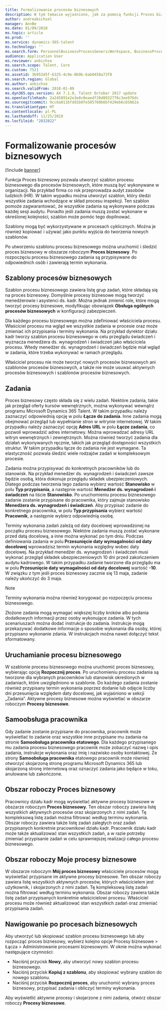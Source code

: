 ```yaml
---
title: Formalizowanie procesów biznesowych
description: W tym temacie wyjaśniono, jak za pomocą funkcji Proces biznesowy można utworzyć szablon procesu biznesowego dla procesów, które muszą być wykonywane w organizacji.
author: andreabichsel
manager: AnnBe
ms.date: 01/09/2018
ms.topic: article
ms.prod: ''
ms.service: dynamics-365-talent
ms.technology: ''
ms.search.form: PersonnelBusinessProcessGenericWorkspace, BusinessProcessGenericTemplateListpage, BusinessProcessGenericMyTemplates, BusinessProcessGroupAssignment
audience: Application User
ms.reviewer: anbichse
ms.search.scope: Talent, Core
ms.custom: 7521
ms.assetid: 3b953d5f-6325-4c9e-8b9b-6ab0458a73f8
ms.search.region: Global
ms.author: anbichse
ms.search.validFrom: 2018-01-09
ms.dyn365.ops.version: AX 7.1.0, Talent October 2017 update
ms.openlocfilehash: 2a245891e2e3e8c0eae4f28d0932776c3ee976dc
ms.sourcegitcommit: 9cc6a011bfdd1b0fe505760b6bf429eb6c65862a
ms.translationtype: HT
ms.contentlocale: pl-PL
ms.lasthandoff: 11/25/2019
ms.locfileid: "2832822"
---
```

# <a name="formalize-business-processes"></a>Formalizowanie procesów biznesowych

[!include [banner](includes/banner.md)]

Funkcja Proces biznesowy pozwala utworzyć szablon procesu biznesowego dla procesów biznesowych, które muszą być wykonywane w organizacji. Na przykład firma co rok przeprowadza audyt zasobów ludzkich (HR). W takim wypadku można utworzyć szablon, który śledzi wszystkie zadania wchodzące w skład procesu inspekcji. Ten szablon pomoże zagwarantować, że wszystkie zadania są wykonywane podczas każdej sesji audytu. Ponadto jeśli zadania muszą zostać wykonane w określonej kolejności, szablon może pomóc tego dopilnować.

Szablony mogą być wykorzystywane w procesach cyklicznych. Można je również kopiować i używać jako punktu wyjścia do tworzenia nowych szablonów.

Po utworzeniu szablonu procesu biznesowego można uruchomić i śledzić proces biznesowy w obszarze roboczym **Proces biznesowy**. Po rozpoczęciu procesu biznesowego zadania są przypisywane do odpowiednich osób i zawierają termin wykonania.

## <a name="business-process-templates"></a>Szablony procesów biznesowych
Szablon procesu biznesowego zawiera listę grup zadań, które składają się na proces biznesowy. Domyślnie procesy biznesowe mogą tworzyć menedżerowie i asystenci ds. kadr. Można jednak zmienić role, które mogą tworzyć procesy biznesowe, modyfikując obowiązek **Obsługa ogólnych procesów biznesowych** w konfiguracji zabezpieczeń.

Dla każdego procesu biznesowego można zdefiniować właściciela procesu. Właściciel procesu ma wgląd we wszystkie zadania w procesie oraz może zmieniać ich przypisania i terminy wykonania. Na przykład dyrektor działu kadr tworzy szablon procesu biznesowego w celu przeglądu świadczeń i wyznacza menedżera ds. wynagrodzeń i świadczeń jako właściciela procesu. Wtedy menedżer ds. wynagrodzeń i świadczeń będzie miał wgląd w zadania, które trzeba wykonywać w ramach przeglądu.

Właściciel procesu nie może tworzyć nowych procesów biznesowych ani szablonów procesów biznesowych, a także nie może usuwać aktywnych procesów biznesowych i szablonów procesów biznesowych.

## <a name="tasks"></a>Zadania
Proces biznesowy często składa się z wielu zadań. Niektóre zadania, takie jak przegląd oferty kursów wewnętrznych, można wykonywać wewnątrz programu Microsoft Dynamics 365 Talent. W takim przypadku należy zaznaczyć odpowiednią opcję w polu **Łącze do zadania**. Inne zadania mogą obejmować przegląd lub wypełnianie stron w witrynie internetowej. W takim przypadku należy zaznaczyć opcję **Adres URL** w polu **Łącze zadania**, co pozwoli wprowadzić adres internetowy. Można wprowadzać adresy URL witryn wewnętrznych i zewnętrznych. Można również tworzyć zadania dla działań wykonywanych ręcznie, takich jak przegląd dostępności wszystkich struktur. W takim przypadku łącze do zadania nie jest wymagane. Ta elastyczność pozwala śledzić wiele rodzajów zadań w kompleksowym procesie.

Zadania można przypisywać do konkretnych pracowników lub do stanowisk. Na przykład menedżer ds. wynagrodzeń i świadczeń zawsze będzie osobą, która dokonuje przeglądu składek ubezpieczeniowych. Dlatego podczas tworzenia tego zadania wybierz wartość **Stanowisko** w polu **Typ przypisania**, a następnie wartość **Menedżer ds. wynagrodzeń i świadczeń** na liście **Stanowisko**. Po uruchomieniu procesu biznesowego zadanie zostanie przypisane do pracownika, który zajmuje stanowisko **Menedżera ds. wynagrodzeń i świadczeń**. Aby przypisać zadanie do konkretnego pracownika, w polu **Typ przypisania** wybierz wartość **Pracownik**, a następnie wybierz odpowiednią osobę.

Terminy wykonania zadań zależą od daty docelowej wprowadzonej na początku procesu biznesowego. Niektóre zadania muszą zostać wykonane przed datą docelową, a inne można wykonać po tym dniu. Podczas definiowania zadania w polu **Przesunięcie daty wymagalności od daty docelowej** wprowadzisz termin wykonania względny wobec daty docelowej. Na przykład menedżer ds. wynagrodzeń i świadczeń musi wykonać przegląd składek ubezpieczeniowych 10 dni przed zakończeniem audytu kadrowego. W takim przypadku zadanie tworzone dla przeglądu ma w polu **Przesunięcie daty wymagalności od daty docelowej** wartość **-10**. W związku z tym jeśli proces biznesowy zacznie się 13 maja, zadanie należy ukończyć do 3 maja.

> [!NOTE]
> Terminy wykonania można również korygować po rozpoczęciu procesu biznesowego.

Złożone zadania mogą wymagać większej liczby kroków albo podania dodatkowych informacji przez osoby wykonujące zadania. W tych scenariuszach można dodać instrukcje do zadania. Instrukcje mogą przekazywać dodatkowe informacje o sposobie wykonania dla osoby, której przypisano wykonanie zdania. W instrukcjach można nawet dołączyć tekst sformatowany.

## <a name="starting-a-business-process"></a>Uruchamianie procesu biznesowego
W szablonie procesu biznesowego można uruchomić proces biznesowy, wybierając opcję **Rozpocznij proces**. Po uruchomieniu procesu zadania są tworzone dla wybranych pracowników lub stanowisk określonych w zadaniach, które uwzględniono w szablonie. Do każdego zadania zostanie również przypisany termin wykonania poprzez dodanie lub odjęcie liczby dni przesunięcia względem daty docelowej, jak wyjaśniono w sekcji „Zadania”. Aktywne procesy biznesowe można wyświetlać w obszarze roboczym **Procesy biznesowe**.

## <a name="employee-self-service"></a>Samoobsługa pracownika
Gdy zadanie zostanie przypisane do pracownika, pracownik może wyświetlać to zadanie oraz wszystkie inne przypisane mu zadania na stronie **Samoobsługa pracownika etatowego**. Dla każdego przypisanego mu zadania procesu biznesowego pracownik może zobaczyć nazwę i opis zadania, instrukcje wykonania oraz imię i nazwisko osoby kontaktowej. Ze strony **Samoobsługa pracownika** etatowego pracownik może również otworzyć skojarzoną stronę programu Microsoft Dynamics 365 lub skojarzoną stronę internetową oraz oznaczyć zadania jako będące w toku, anulowane lub zakończone.

## <a name="business-process-workspace"></a>Obszar roboczy Proces biznesowy
Pracownicy działu kadr mogą wyświetlać aktywne procesy biznesowe w obszarze roboczym **Proces biznesowy**. Ten obszar roboczy zawiera listę wszystkich aktywnych procesów oraz skojarzonych z nimi zadań. Tę kompleksową listę zadań można filtrować według terminu wykonania. Obszar roboczy zawiera także listę zadań zaległych oraz zadań przypisanych konkretnie pracownikowi działu kadr. Pracownik działu kadr może także aktualizować stan wszystkich zadań, a w razie potrzeby zmieniać przypisanie zadań w celu sprawniejszej realizacji całego procesu biznesowego.

## <a name="my-business-processes-workspace"></a>Obszar roboczy Moje procesy biznesowe
W obszarze roboczym **Mój proces biznesowy** właściciele procesów mogą wyświetlać przypisane im aktywne procesy biznesowe. Ten obszar roboczy zawiera listę wszystkich aktywnych procesów, których właścicielem jest użytkownik, i skojarzonych z nimi zadań. Tę kompleksową listę zadań można filtrować według terminu wykonania. Obszar roboczy zawiera także listę zadań przypisanych konkretnie właścicielowi procesu. Właściciel procesu może również aktualizować stan wszystkich zadań oraz zmieniać przypisania zadań.

## <a name="navigating-business-processes"></a>Nawigowanie po procesach biznesowych
Aby utworzyć lub skopiować szablon procesu biznesowego lub aby rozpocząć proces biznesowy, wybierz kolejno opcje Procesy biznesowe > Łącza > Administrowanie procesami biznesowymi. W oknie można wykonać następujące czynności:

- Naciśnij przycisk **Nowy**, aby utworzyć nowy szablon procesu biznesowego.
- Naciśnij przycisk **Kopiuj z szablonu**, aby skopiować wybrany szablon do nowego szablonu.
- Naciśnij przycisk **Rozpocznij proces**, aby uruchomić wybrany proces biznesowy, przypisać zadania i obliczyć terminy wykonania.

Aby wyświetlić aktywne procesy i skojarzone z nimi zadania, otwórz obszar roboczy **Procesy biznesowe**.

